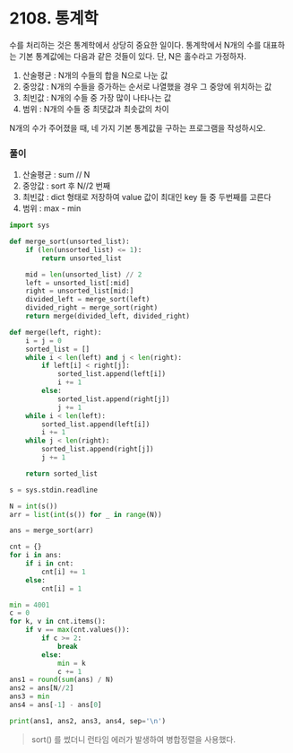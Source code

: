 # 2108. 통계학

수를 처리하는 것은 통계학에서 상당히 중요한 일이다. 통계학에서 N개의 수를 대표하는 기본 통계값에는 다음과 같은 것들이 있다. 단, N은 홀수라고 가정하자.

1. 산술평균 : N개의 수들의 합을 N으로 나눈 값
2. 중앙값 : N개의 수들을 증가하는 순서로 나열했을 경우 그 중앙에 위치하는 값
3. 최빈값 : N개의 수들 중 가장 많이 나타나는 값
4. 범위 : N개의 수들 중 최댓값과 최솟값의 차이

N개의 수가 주어졌을 때, 네 가지 기본 통계값을 구하는 프로그램을 작성하시오.



### 풀이

1. 산술평균 : sum // N
2. 중앙값 : sort 후 N//2 번째
3. 최빈값 : dict 형태로 저장하여 value 값이 최대인 key 들 중 두번째를 고른다
4. 범위 : max - min

```python
import sys

def merge_sort(unsorted_list):
    if (len(unsorted_list) <= 1):
        return unsorted_list

    mid = len(unsorted_list) // 2
    left = unsorted_list[:mid]
    right = unsorted_list[mid:]
    divided_left = merge_sort(left)
    divided_right = merge_sort(right)
    return merge(divided_left, divided_right)

def merge(left, right):
    i = j = 0
    sorted_list = []
    while i < len(left) and j < len(right):
        if left[i] < right[j]:
            sorted_list.append(left[i])
            i += 1
        else:
            sorted_list.append(right[j])
            j += 1
    while i < len(left):
        sorted_list.append(left[i])
        i += 1
    while j < len(right):
        sorted_list.append(right[j])
        j += 1

    return sorted_list

s = sys.stdin.readline

N = int(s())
arr = list(int(s()) for _ in range(N))

ans = merge_sort(arr)

cnt = {}
for i in ans:
    if i in cnt:
        cnt[i] += 1
    else:
        cnt[i] = 1

min = 4001
c = 0
for k, v in cnt.items():
    if v == max(cnt.values()):
        if c >= 2:
            break
        else:
            min = k
            c += 1
ans1 = round(sum(ans) / N)
ans2 = ans[N//2]
ans3 = min
ans4 = ans[-1] - ans[0]

print(ans1, ans2, ans3, ans4, sep='\n')
```

> sort() 를 썼더니 런타임 에러가 발생하여 병합정렬을 사용했다.